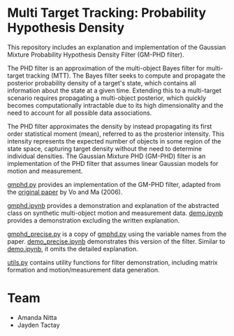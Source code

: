 # Multi Target Tracking: Probability Hypothesis Density

This repository includes an explanation and implementation of the Gaussian Mixture Probability Hypothesis Density Filter (GM-PHD filter).

The PHD filter is an approximation of the multi-object Bayes filter for multi-target tracking (MTT). The Bayes filter seeks to compute and propagate the posterior probability density of a target's state, which contains all information about the state at a given time. Extending this to a multi-target scenario requires propagating a multi-object posterior, which quickly becomes computationally intractable due to its high dimensionality and the need to account for all possible data associations.

The PHD filter approximates the density by instead propagating its first order statistical moment (mean), referred to as the prosterior intensity. This intensity represents the expected number of objects in some region of the state space, capturing target density without the need to determine individual densities. The Gaussian Mixture PHD (GM-PHD) filter is an implementation of the PHD filter that assumes linear Gaussian models for motion and measurement.

[gmphd.py](gmphd.py) provides an implementation of the GM-PHD filter, adapted from the [original paper](https://ieeexplore.ieee.org/document/1710358) by Vo and Ma (2006).

[gmphd.ipynb](gmphd.ipynb) provides a demonstration and explanation of the abstracted class on synthetic multi-object motion and measurement data. [demo.ipynb](demo.ipynb) provides a demonstration excluding the written explanation.

[gmphd_precise.py](gmphd_precise.py) is a copy of [gmphd.py](gmphd.py) using the variable names from the paper. [demo_precise.ipynb](demo_precise.ipynb) demonstrates this version of the filter. Similar to [demo.ipynb](demo.ipynb), it omits the detailed explanation.

[utils.py](utils.py) contains utility functions for filter demonstration, including matrix formation and motion/measurement data generation.

# Team
- Amanda Nitta
- Jayden Tactay